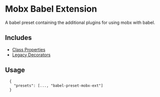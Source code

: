 # Mobx Babel Extension
A babel preset containing the additional plugins for using mobx with babel.

## Includes

* [Class Properties](https://babeljs.io/docs/plugins/transform-class-properties/)
* [Legacy Decorators](https://github.com/loganfsmyth/babel-plugin-transform-decorators-legacy)

## Usage
```
  {
    "presets": [..., "babel-preset-mobx-ext"]
  }
```
